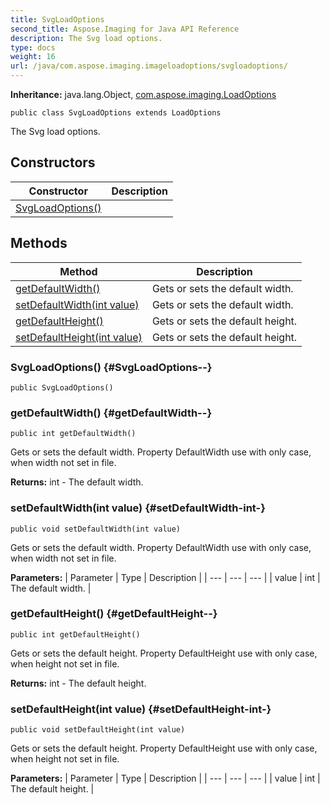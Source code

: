 ```yaml
---
title: SvgLoadOptions
second_title: Aspose.Imaging for Java API Reference
description: The Svg load options.
type: docs
weight: 16
url: /java/com.aspose.imaging.imageloadoptions/svgloadoptions/
---
```

**Inheritance:**
java.lang.Object, [com.aspose.imaging.LoadOptions](../../com.aspose.imaging/loadoptions)
```
public class SvgLoadOptions extends LoadOptions
```

The Svg load options.
## Constructors

| Constructor | Description |
| --- | --- |
| [SvgLoadOptions()](#SvgLoadOptions--) |  |
## Methods

| Method | Description |
| --- | --- |
| [getDefaultWidth()](#getDefaultWidth--) | Gets or sets the default width. |
| [setDefaultWidth(int value)](#setDefaultWidth-int-) | Gets or sets the default width. |
| [getDefaultHeight()](#getDefaultHeight--) | Gets or sets the default height. |
| [setDefaultHeight(int value)](#setDefaultHeight-int-) | Gets or sets the default height. |
### SvgLoadOptions() {#SvgLoadOptions--}
```
public SvgLoadOptions()
```


### getDefaultWidth() {#getDefaultWidth--}
```
public int getDefaultWidth()
```


Gets or sets the default width. Property DefaultWidth use with only case, when width not set in file.

**Returns:**
int - The default width.
### setDefaultWidth(int value) {#setDefaultWidth-int-}
```
public void setDefaultWidth(int value)
```


Gets or sets the default width. Property DefaultWidth use with only case, when width not set in file.

**Parameters:**
| Parameter | Type | Description |
| --- | --- | --- |
| value | int | The default width. |

### getDefaultHeight() {#getDefaultHeight--}
```
public int getDefaultHeight()
```


Gets or sets the default height. Property DefaultHeight use with only case, when height not set in file.

**Returns:**
int - The default height.
### setDefaultHeight(int value) {#setDefaultHeight-int-}
```
public void setDefaultHeight(int value)
```


Gets or sets the default height. Property DefaultHeight use with only case, when height not set in file.

**Parameters:**
| Parameter | Type | Description |
| --- | --- | --- |
| value | int | The default height. |


